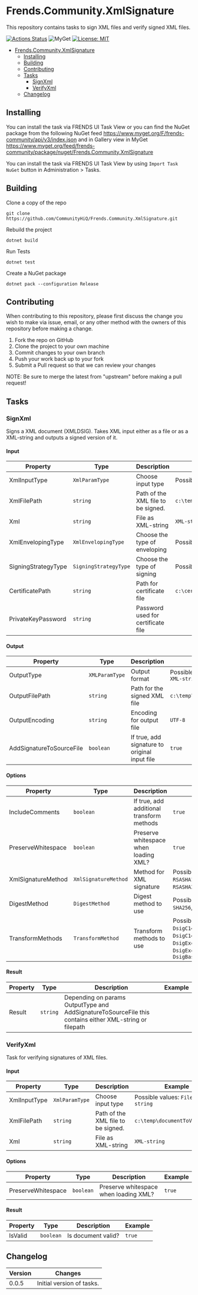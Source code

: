 # Frends.Community.XmlSignature

This repository contains tasks to sign XML files and verify signed XML files.

[![Actions Status](https://github.com/CommunityHiQ/Frends.Community.XmlSignature/workflows/PackAndPushAfterMerge/badge.svg)](https://github.com/CommunityHiQ/Frends.Community.XmlSignature/actions) ![MyGet](https://img.shields.io/myget/frends-community/v/Frends.Community.XmlSignature) [![License: MIT](https://img.shields.io/badge/License-MIT-yellow.svg)](https://opensource.org/licenses/MIT) 

- [Frends.Community.XmlSignature](#Frends.Community.XmlSignature)
  - [Installing](#installing)
  - [Building](#building)
  - [Contributing](#contributing)
  - [Tasks](#tasks)
     - [SignXml](#signxml)
     - [VerifyXml](#verifyxml)
  - [Changelog](#changelog)

## Installing

You can install the task via FRENDS UI Task View or you can find the NuGet package from the following NuGet feed
https://www.myget.org/F/frends-community/api/v3/index.json and in Gallery view in MyGet https://www.myget.org/feed/frends-community/package/nuget/Frends.Community.XmlSignature

You can install the task via FRENDS UI Task View by using `Import Task NuGet` button in Administration > Tasks.

## Building

Clone a copy of the repo

`git clone https://github.com/CommunityHiQ/Frends.Community.XmlSignature.git`

Rebuild the project

`dotnet build`

Run Tests

`dotnet test`

Create a NuGet package

`dotnet pack --configuration Release`

## Contributing

When contributing to this repository, please first discuss the change you wish to make via issue, email, or any other method with the owners of this repository before making a change.

1. Fork the repo on GitHub
2. Clone the project to your own machine
3. Commit changes to your own branch
4. Push your work back up to your fork
5. Submit a Pull request so that we can review your changes

NOTE: Be sure to merge the latest from "upstream" before making a pull request!

## Tasks

### SignXml

Signs a XML document (XMLDSIG). Takes XML input either as a file or as a XML-string and outputs a signed version of it.

#### Input
| Property  | Type  | Description |Example|
|-----------|-------|-------------|-------|
| XmlInputType  | `XmlParamType` | Choose input type | Possible values: `File`, `XML-string` |
| XmlFilePath  | `string` | Path of the XML file to be signed. | `c:\temp\document.xml` |
| Xml  | `string` | File as XML-string | `XML-string` |
| XmlEnvelopingType  | `XmlEnvelopingType` | Choose the type of enveloping | Possible values: `XmlEnvelopedSignature` |
| SigningStrategyType  | `SigningStrategyType` | Choose the type of signing | Possible values: `PrivateKeyCertificate` |
| CertificatePath  | `string` | Path for certificate file | `c:\certificates\signingcertificate.pfx` |
| PrivateKeyPassword  | `string` | Password used for certificate file |  |

#### Output

| Property  | Type  | Description |Example|
|-----------|-------|-------------|-------|
| OutputType  | `XMLParamType` | Output format | Possible values: `File` or `XML-string` |
| OutputFilePath  | `string` | Path for the signed XML file | `c:\temp\signedOutput.xml` |
| OutputEncoding  | `string` | Encoding for output file | `UTF-8` |
| AddSignatureToSourceFile  | `boolean` | If true, add signature to original input file | `true` |

#### Options

| Property  | Type  | Description |Example|
|-----------|-------|-------------|-------|
| IncludeComments  | `boolean` | If true, add additional transform methods | `true` |
| PreserveWhitespace  | `boolean` | Preserve whitespace when loading XML? | `true` |
| XmlSignatureMethod  | `XmlSignatureMethod` | Method for XML signature | Possible values: `RSASHA1`, `RSASHA256`, `RSASHA384`, `RSASHA512` |
| DigestMethod  | `DigestMethod` | Digest method to use | Possible values: `SHA1`, `SHA256`, `SHA384`, `SHA512` |
| TransformMethods  | `TransformMethod` | Transform methods to use | Possible values: `DsigC14`, `DsigC14WithComments`, `DsigExcC14`, `DsigExcC14WithComments`, `DsigBase64` |

#### Result

| Property  | Type  | Description |Example|
|-----------|-------|-------------|-------|
| Result  | `string` | Depending on params OutputType and AddSignatureToSourceFile this contains either XML-string or filepath | |


### VerifyXml

Task for verifying signatures of XML files.

#### Input

| Property  | Type  | Description |Example|
|-----------|-------|-------------|-------|
| XmlInputType  | `XmlParamType` | Choose input type | Possible values: `File`, `XML-string` |
| XmlFilePath  | `string` | Path of the XML file to be signed. | `c:\temp\documentToVerify.xml` |
| Xml  | `string` | File as XML-string | `XML-string` |

#### Options

| Property  | Type  | Description |Example|
|-----------|-------|-------------|-------|
| PreserveWhitespace  | `boolean` | Preserve whitespace when loading XML? | `true` |

#### Result

| Property  | Type  | Description |Example|
|-----------|-------|-------------|-------|
| IsValid  | `boolean` | Is document valid? | `true` |

## Changelog

| Version  | Changes |
|-----------|-------|
| 0.0.5  | Initial version of tasks. |